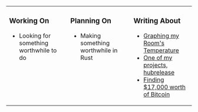 <table><tr><td valign="top" width="33%">

### Working On
* Looking for something worthwhile to do
</td><td valign="top" width="34%">

### Planning On

* Making something worthwhile in Rust

</td><td valign="top" width="33%">

### Writing About

* [Graphing my Room's Temperature](https://markgross.me/ds18b20/)
* [One of my projects, hubrelease](https://markgross.me/2020/05/18/hubrelease)
* [Finding $17,000 worth of Bitcoin](https://markgross.me/2019/09/28/pastebin-bitcoins)

</td></tr></table>
